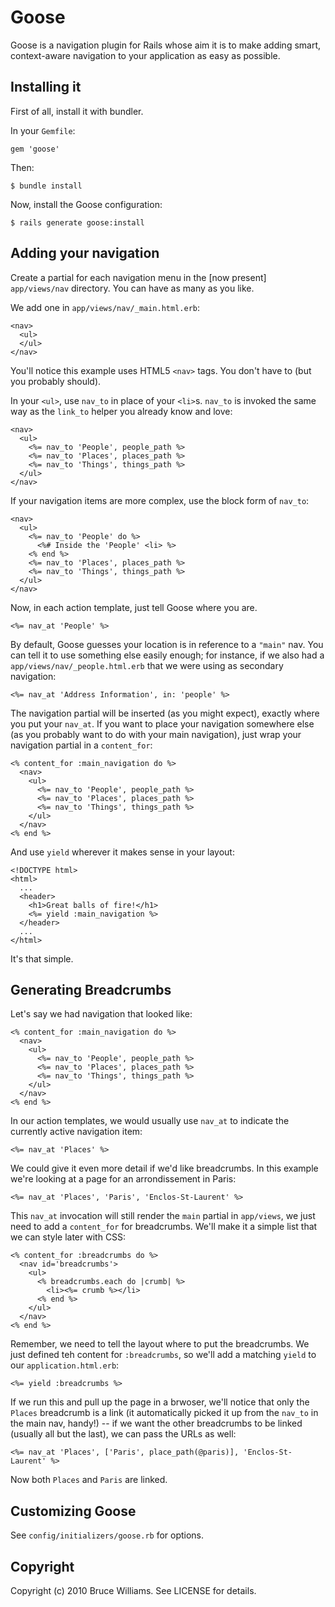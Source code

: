 Goose
=====

Goose is a navigation plugin for Rails whose aim it is to make adding
smart, context-aware navigation to your application as easy as
possible.

Installing it
-------------

First of all, install it with bundler.

In your `Gemfile`:

    gem 'goose'

Then:

    $ bundle install

Now, install the Goose configuration:

    $ rails generate goose:install

Adding your navigation
----------------------

Create a partial for each navigation menu in the [now present]
`app/views/nav` directory.  You can have as many as you like.

We add one in `app/views/nav/_main.html.erb`:

    <nav>
      <ul>
      </ul>
    </nav>

You'll notice this example uses HTML5 `<nav>` tags.  You don't have to
(but you probably should).

In your `<ul>`, use `nav_to` in place of your `<li>`s.  `nav_to` is
invoked the same way as the `link_to` helper you already know and love:

    <nav>
      <ul>
        <%= nav_to 'People', people_path %>
        <%= nav_to 'Places', places_path %>
        <%= nav_to 'Things', things_path %>
      </ul>
    </nav>

If your navigation items are more complex, use the block form of
`nav_to`:

    <nav>
      <ul>
        <%= nav_to 'People' do %>
          <%# Inside the 'People' <li> %>
        <% end %>
        <%= nav_to 'Places', places_path %>
        <%= nav_to 'Things', things_path %>
      </ul>
    </nav>


Now, in each action template, just tell Goose where you are.

    <%= nav_at 'People' %>

By default, Goose guesses your location is in reference to a `"main"`
nav.  You can tell it to use something else easily enough; for
instance, if we also had a `app/views/nav/_people.html.erb` that we
were using as secondary navigation:

    <%= nav_at 'Address Information', in: 'people' %>

The navigation partial will be inserted (as you might expect), exactly
where you put your `nav_at`.  If you want to place your navigation
somewhere else (as you probably want to do with your main navigation),
just wrap your navigation partial in a `content_for`:

    <% content_for :main_navigation do %>
      <nav>
        <ul>
          <%= nav_to 'People', people_path %>
          <%= nav_to 'Places', places_path %>
          <%= nav_to 'Things', things_path %>
        </ul>
      </nav>
    <% end %>

And use `yield` wherever it makes sense in your layout:

    <!DOCTYPE html>
    <html>
      ...
      <header>
        <h1>Great balls of fire!</h1>
        <%= yield :main_navigation %>
      </header>
      ...
    </html>

It's that simple.

Generating Breadcrumbs
----------------------

Let's say we had navigation that looked like:

    <% content_for :main_navigation do %>
      <nav>
        <ul>
          <%= nav_to 'People', people_path %>
          <%= nav_to 'Places', places_path %>
          <%= nav_to 'Things', things_path %>
        </ul>
      </nav>
    <% end %>

In our action templates, we would usually use `nav_at` to indicate the
currently active navigation item:

    <%= nav_at 'Places' %>

We could give it even more detail if we'd like breadcrumbs.  In this
example we're looking at a page for an arrondissement in Paris:

    <%= nav_at 'Places', 'Paris', 'Enclos-St-Laurent' %>

This `nav_at` invocation will still render the `main` partial in
`app/views`, we just need to add a `content_for` for breadcrumbs.
We'll make it a simple list that we can style later with CSS:

    <% content_for :breadcrumbs do %>
      <nav id='breadcrumbs'>
        <ul>
          <% breadcrumbs.each do |crumb| %>
            <li><%= crumb %></li>
          <% end %>
        </ul>
      </nav>
    <% end %>

Remember, we need to tell the layout where to put the breadcrumbs.
We just defined teh content for `:breadcrumbs`, so we'll add a
matching `yield` to our `application.html.erb`:

    <%= yield :breadcrumbs %>

If we run this and pull up the page in a brwoser, we'll notice that
only the `Places` breadcrumb is a link (it automatically picked it up
from the `nav_to` in the main nav, handy!) -- if we want the other
breadcrumbs to be linked (usually all but the last), we can pass the
URLs as well:

    <%= nav_at 'Places', ['Paris', place_path(@paris)], 'Enclos-St-Laurent' %>

Now both `Places` and `Paris` are linked.

Customizing Goose
-----------------

See `config/initializers/goose.rb` for options.

Copyright
---------

Copyright (c) 2010 Bruce Williams. See LICENSE for details.
